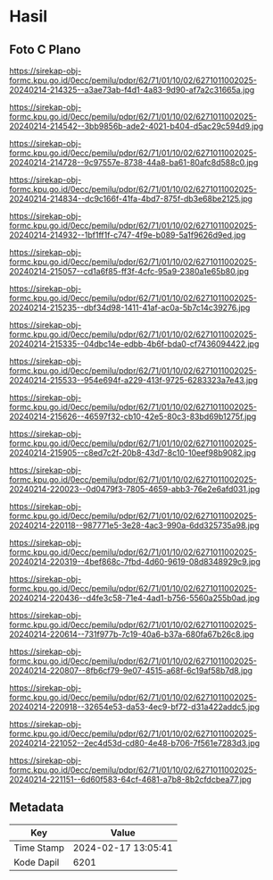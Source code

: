 # Hasil

## Foto C Plano

https://sirekap-obj-formc.kpu.go.id/0ecc/pemilu/pdpr/62/71/01/10/02/6271011002025-20240214-214325--a3ae73ab-f4d1-4a83-9d90-af7a2c31665a.jpg

https://sirekap-obj-formc.kpu.go.id/0ecc/pemilu/pdpr/62/71/01/10/02/6271011002025-20240214-214542--3bb9856b-ade2-4021-b404-d5ac29c594d9.jpg

https://sirekap-obj-formc.kpu.go.id/0ecc/pemilu/pdpr/62/71/01/10/02/6271011002025-20240214-214728--9c97557e-8738-44a8-ba61-80afc8d588c0.jpg

https://sirekap-obj-formc.kpu.go.id/0ecc/pemilu/pdpr/62/71/01/10/02/6271011002025-20240214-214834--dc9c166f-41fa-4bd7-875f-db3e68be2125.jpg

https://sirekap-obj-formc.kpu.go.id/0ecc/pemilu/pdpr/62/71/01/10/02/6271011002025-20240214-214932--1bf1ff1f-c747-4f9e-b089-5a1f9626d9ed.jpg

https://sirekap-obj-formc.kpu.go.id/0ecc/pemilu/pdpr/62/71/01/10/02/6271011002025-20240214-215057--cd1a6f85-ff3f-4cfc-95a9-2380a1e65b80.jpg

https://sirekap-obj-formc.kpu.go.id/0ecc/pemilu/pdpr/62/71/01/10/02/6271011002025-20240214-215235--dbf34d98-1411-41af-ac0a-5b7c14c39276.jpg

https://sirekap-obj-formc.kpu.go.id/0ecc/pemilu/pdpr/62/71/01/10/02/6271011002025-20240214-215335--04dbc14e-edbb-4b6f-bda0-cf7436094422.jpg

https://sirekap-obj-formc.kpu.go.id/0ecc/pemilu/pdpr/62/71/01/10/02/6271011002025-20240214-215533--954e694f-a229-413f-9725-6283323a7e43.jpg

https://sirekap-obj-formc.kpu.go.id/0ecc/pemilu/pdpr/62/71/01/10/02/6271011002025-20240214-215626--46597f32-cb10-42e5-80c3-83bd69b1275f.jpg

https://sirekap-obj-formc.kpu.go.id/0ecc/pemilu/pdpr/62/71/01/10/02/6271011002025-20240214-215905--c8ed7c2f-20b8-43d7-8c10-10eef98b9082.jpg

https://sirekap-obj-formc.kpu.go.id/0ecc/pemilu/pdpr/62/71/01/10/02/6271011002025-20240214-220023--0d0479f3-7805-4659-abb3-76e2e6afd031.jpg

https://sirekap-obj-formc.kpu.go.id/0ecc/pemilu/pdpr/62/71/01/10/02/6271011002025-20240214-220118--987771e5-3e28-4ac3-990a-6dd325735a98.jpg

https://sirekap-obj-formc.kpu.go.id/0ecc/pemilu/pdpr/62/71/01/10/02/6271011002025-20240214-220319--4bef868c-7fbd-4d60-9619-08d8348929c9.jpg

https://sirekap-obj-formc.kpu.go.id/0ecc/pemilu/pdpr/62/71/01/10/02/6271011002025-20240214-220436--d4fe3c58-71e4-4ad1-b756-5560a255b0ad.jpg

https://sirekap-obj-formc.kpu.go.id/0ecc/pemilu/pdpr/62/71/01/10/02/6271011002025-20240214-220614--731f977b-7c19-40a6-b37a-680fa67b26c8.jpg

https://sirekap-obj-formc.kpu.go.id/0ecc/pemilu/pdpr/62/71/01/10/02/6271011002025-20240214-220807--8fb6cf79-9e07-4515-a68f-6c19af58b7d8.jpg

https://sirekap-obj-formc.kpu.go.id/0ecc/pemilu/pdpr/62/71/01/10/02/6271011002025-20240214-220918--32654e53-da53-4ec9-bf72-d31a422addc5.jpg

https://sirekap-obj-formc.kpu.go.id/0ecc/pemilu/pdpr/62/71/01/10/02/6271011002025-20240214-221052--2ec4d53d-cd80-4e48-b706-7f561e7283d3.jpg

https://sirekap-obj-formc.kpu.go.id/0ecc/pemilu/pdpr/62/71/01/10/02/6271011002025-20240214-221151--6d60f583-64cf-4681-a7b8-8b2cfdcbea77.jpg


## Metadata

| Key        | Value               |
| ---------- | ------------------- |
| Time Stamp | 2024-02-17 13:05:41 |
| Kode Dapil | 6201                |




